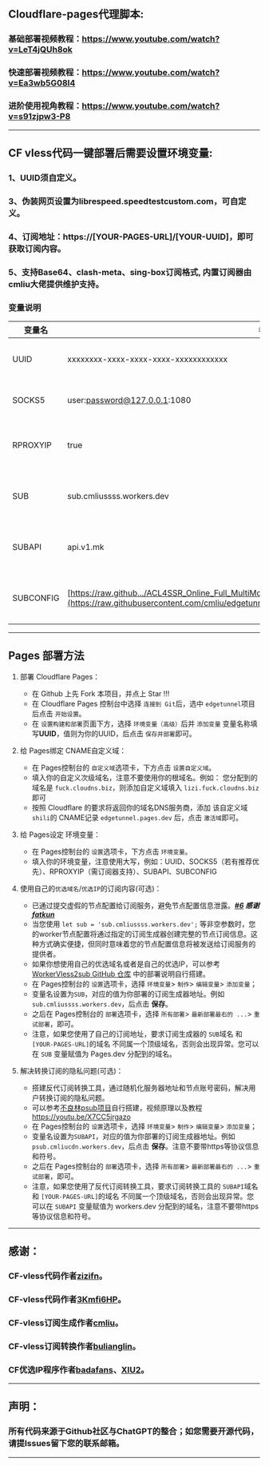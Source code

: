 ## Cloudflare-pages代理脚本:

### 基础部署视频教程：https://www.youtube.com/watch?v=LeT4jQUh8ok

### 快速部署视频教程：https://www.youtube.com/watch?v=Ea3wb5G08l4

### 进阶使用视角教程：https://www.youtube.com/watch?v=s91zjpw3-P8

------------------------------------------------------------------------
## CF vless代码一键部署后需要设置环境变量:

### 1、UUID须自定义。

### 3、伪装网页设置为librespeed.speedtestcustom.com，可自定义。

### 4、订阅地址：https://[YOUR-PAGES-URL]/[YOUR-UUID]，即可获取订阅内容。

### 5、支持Base64、clash-meta、sing-box订阅格式, 内置订阅器由cmliu大佬提供维护支持。

</details>

### 变量说明
| 变量名 | 参考示例 | 备注 | 
|--------|---------|-----|
| UUID | xxxxxxxx-xxxx-xxxx-xxxx-xxxxxxxxxxxx | Powershell -NoExit -Command "[guid]::NewGuid()"|
| SOCKS5  | user:password@127.0.0.1:1080 | 优先作为访问CloudFlareCDN站点的SOCKS5代理 |
| RPROXYIP | true | 设为 true 即可强制获取订阅器分配的ProxyIP(需订阅器支持) |
| SUB | sub.cmliussss.workers.dev | 内置默认 订阅生成器地址 支持RPROXYIP（可自建） |
| SUBAPI | api.v1.mk | 内置默认 肥羊clash、singbox等 订阅转换后端（可自建） |
| SUBCONFIG | [https://raw.github.../ACL4SSR_Online_Full_MultiMode.ini](https://raw.githubusercontent.com/cmliu/edgetunnel/main/Clash/config/ACL4SSR_Online_Full_MultiMode.ini) | 内置默认 clash、singbox等 订阅转换配置文件（可自定义） |

------------------------------------------------------------------------
</details>

## Pages 部署方法
1. 部署 Cloudflare Pages：
   - 在 Github 上先 Fork 本项目，并点上 Star !!!
   - 在 Cloudflare Pages 控制台中选择 `连接到 Git`后，选中 `edgetunnel`项目后点击 `开始设置`。
   - 在 `设置构建和部署`页面下方，选择 `环境变量（高级）`后并 `添加变量`
     变量名称填写**UUID**，值则为你的UUID，后点击 `保存并部署`即可。

2. 给 Pages绑定 CNAME自定义域：
   - 在 Pages控制台的 `自定义域`选项卡，下方点击 `设置自定义域`。
   - 填入你的自定义次级域名，注意不要使用你的根域名。例如： 您分配到的域名是 `fuck.cloudns.biz`，则添加自定义域填入 `lizi.fuck.cloudns.biz`即可
   - 按照 Cloudflare 的要求将返回你的域名DNS服务商，添加 该自定义域 `shili`的 CNAME记录 `edgetunnel.pages.dev` 后，点击 `激活域`即可。

3. 给 Pages设定 环境变量：
   - 在 Pages控制台的 `设置`选项卡，下方点击 `环境变量`。
   - 填入你的环境变量，注意使用大写，例如：UUID、SOCKS5（若有推荐优先）、RPROXYIP（需订阅器支持）、SUBAPI、SUBCONFIG

4. 使用自己的`优选域名`/`优选IP`的订阅内容(可选)：
   - 已通过提交虚假的节点配置给订阅服务，避免节点配置信息泄露。***[#6](https://github.com/cmliu/edgetunnel/pull/6) 感谢 [fatkun](https://github.com/fatkun)***
   - 当您使用 `let sub = 'sub.cmliussss.workers.dev';` 等非空参数时，您的worker节点配置将通过指定的订阅生成器创建完整的节点订阅信息。这种方式确实便捷，但同时意味着您的节点配置信息将被发送给订阅服务的提供者。
   - 如果你想使用自己的优选域名或者是自己的优选IP，可以参考 [WorkerVless2sub GitHub 仓库](https://github.com/cmliu/WorkerVless2sub) 中的部署说明自行搭建。
   - 在 Pages控制台的 `设置`选项卡，选择 `环境变量`> `制作`> `编辑变量`> `添加变量`；
   - 变量名设置为`SUB`，对应的值为你部署的订阅生成器地址。例如 `sub.cmliussss.workers.dev`，后点击 **保存**。
   - 之后在 Pages控制台的 `部署`选项卡，选择 `所有部署`> `最新部署最右的 ...`> `重试部署`，即可。
   - 注意，如果您使用了自己的订阅地址，要求订阅生成器的 `SUB`域名 和 `[YOUR-PAGES-URL]`的域名 不同属一个顶级域名，否则会出现异常。您可以在 `SUB` 变量赋值为 Pages.dev 分配到的域名。

6. 解决转换订阅的隐私问题(可选)：
   - 搭建反代订阅转换工具，通过随机化服务器地址和节点账号密码，解决用户转换订阅的隐私问题。
   - 可以参考[不良林psub项目](https://github.com/bulianglin/psub)自行搭建，视频原理以及教程 https://youtu.be/X7CC5jrgazo
   - 在 Pages控制台的 `设置`选项卡，选择 `环境变量`> `制作`> `编辑变量`> `添加变量`；
   - 变量名设置为`SUBAPI`，对应的值为你部署的订阅生成器地址。例如 `psub.cmliucdn.workers.dev`，后点击 **保存**。注意不要带https等协议信息和符号。
   - 之后在 Pages控制台的 `部署`选项卡，选择 `所有部署`> `最新部署最右的 ...`> `重试部署`，即可。
   - 注意，如果您使用了反代订阅转换工具，要求订阅转换工具的 `SUBAPI`域名 和 `[YOUR-PAGES-URL]`的域名 不同属一个顶级域名，否则会出现异常。您可以在 `SUBAPI` 变量赋值为 workers.dev 分配到的域名，注意不要带https等协议信息和符号。

------------------------------------------------------------------------
## 感谢：

### CF-vless代码作者[zizifn](https://github.com/zizifn/edgetunnel)。
### CF-vless代码作者[3Kmfi6HP](https://github.com/3Kmfi6HP/EDtunnel)。
### CF-vless订阅生成作者[cmliu](https://github.com/cmliu/WorkerVless2sub)。
### CF-vless订阅转换作者[bulianglin](https://github.com/bulianglin/psub)。
### CF优选IP程序作者[badafans](https://github.com/badafans/Cloudflare-IP-SpeedTest)、[XIU2](https://github.com/XIU2/CloudflareSpeedTest)。

------------------------------------------------------------------------
## 声明：

### 所有代码来源于Github社区与ChatGPT的整合；如您需要开源代码，请提Issues留下您的联系邮箱。

------------------------------------------------------------------------
